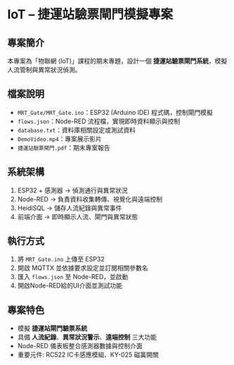 # IoT – 捷運站驗票閘門模擬專案

## 專案簡介
本專案為「物聯網 (IoT)」課程的期末專題，設計一個 **捷運站驗票閘門系統**，模擬人流管制與異常狀況偵測。

## 檔案說明
- `MRT_Gate/MRT_Gate.ino`：ESP32 (Arduino IDE) 程式碼，控制閘門模擬  
- `flows.json`：Node-RED 流程檔，實現即時資料顯示與控制  
- `database.txt`：資料庫相關設定或測試資料  
- `DemoVideo.mp4`：專案展示影片  
- `捷運站驗票閘門.pdf`：期末專案報告  

## 系統架構
1. ESP32 + 感測器 → 偵測通行與異常狀況  
2. Node-RED → 負責資料收集轉傳、視覺化與遠端控制  
3. HeidiSQL → 儲存人流紀錄與異常事件  
4. 前端介面 → 即時顯示人流、閘門與異常狀態  

## 執行方式
1. 將 `MRT_Gate.ino` 上傳至 ESP32  
2. 開啟 MQTTX 並依據要求設定並訂閱相關參數名
2. 匯入 `flows.json` 至 Node-RED，並啟動  
3. 開啟Node-RED給的UI介面並測試功能  

## 專案特色
- 模擬 **捷運站閘門驗票系統**  
- 具備 **人流紀錄**、**異常狀況警示**、**遠端控制** 三大功能  
- Node-RED 儀表板整合感測器數據與控制介面  
- 重要元件: RC522 IC卡感應模組、KY-025 磁簧開關